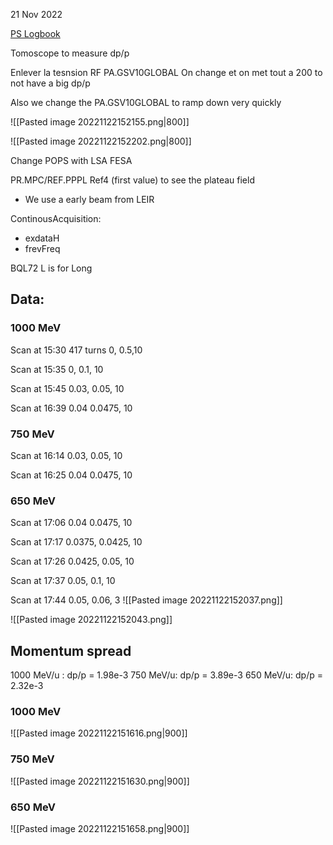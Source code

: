 
21 Nov 2022


[PS Logbook](https://be-op-logbook.web.cern.ch/elogbook-server/GET/showEventInLogbook/3655095)

Tomoscope to measure dp/p

Enlever la tesnsion RF
PA.GSV10GLOBAL
On change et on met tout a 200 to not have a big dp/p

Also we change the PA.GSV10GLOBAL to ramp down very quickly

![[Pasted image 20221122152155.png|800]]

![[Pasted image 20221122152202.png|800]]

Change POPS with LSA FESA

PR.MPC/REF.PPPL Ref4 (first value) to see the plateau field

* We use a early beam from LEIR

ContinousAcquisition:
* exdataH
* frevFreq

BQL72  L is for Long


## Data:

### 1000 MeV
Scan at 15:30
417 turns
0, 0.5,10

Scan at 15:35
0, 0.1, 10

Scan at 15:45
0.03, 0.05, 10

Scan at 16:39
0.04 0.0475, 10

### 750 MeV
Scan at 16:14
0.03, 0.05, 10

Scan at 16:25
0.04 0.0475, 10

### 650 MeV
Scan at 17:06
0.04 0.0475, 10

Scan at 17:17
0.0375, 0.0425, 10

Scan at 17:26
0.0425, 0.05, 10

Scan at 17:37
0.05, 0.1, 10

Scan at 17:44
0.05, 0.06, 3
![[Pasted image 20221122152037.png]]

![[Pasted image 20221122152043.png]]

## Momentum spread

1000 MeV/u : dp/p = 1.98e-3
750 MeV/u: dp/p = 3.89e-3
650 MeV/u: dp/p = 2.32e-3

### 1000 MeV
![[Pasted image 20221122151616.png|900]]

### 750 MeV
![[Pasted image 20221122151630.png|900]]

### 650 MeV
![[Pasted image 20221122151658.png|900]]
